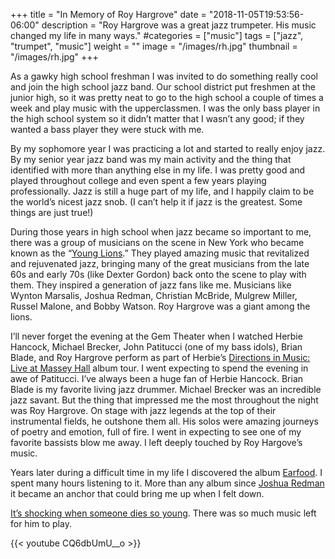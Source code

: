 +++
title = "In Memory of Roy Hargrove"
date = "2018-11-05T19:53:56-06:00"
description = "Roy Hargrove was a great jazz trumpeter. His music changed my life in many ways."
#categories = ["music"]
tags = ["jazz", "trumpet", "music"]
weight = ""
image = "/images/rh.jpg"
thumbnail = "/images/rh.jpg"
+++

As a gawky high school freshman I was invited to do something really cool and join the high school jazz band. Our school district put freshmen at the junior high, so it was pretty neat to go to the high school a couple of times a week and play music with the upperclassmen. I was the only bass player in the high school system so it didn’t matter that I wasn’t any good; if they wanted a bass player they were stuck with me.

By my sophomore year I was practicing a lot and started to really enjoy jazz. By my senior year jazz band was my main activity and the thing that identified with more than anything else in my life. I was pretty good and played throughout college and even spent a few years playing professionally. Jazz is still a huge part of my life, and I happily claim to be the world’s nicest jazz snob. (I can’t help it if jazz is the greatest. Some things are just true!)

During those years in high school when jazz became so important to me, there was a group of musicians on the scene in New York who became known as the “[Young Lions]([https://en.wikipedia.org/wiki/Neo-bop_jazz]).” They played amazing music that revitalized and rejuvenated jazz, bringing many of the great musicians from the late 60s and early 70s (like Dexter Gordon) back onto the scene to play with them. They inspired a generation of jazz fans like me. Musicians like Wynton Marsalis, Joshua Redman, Christian McBride, Mulgrew Miller, Russel Malone, and Bobby Watson. Roy Hargrove was a giant among the lions.

I’ll never forget the evening at the Gem Theater when I watched Herbie Hancock, Michael Brecker, John Patitucci (one of my bass idols), Brian Blade, and Roy Hargrove perform as part of Herbie’s [Directions in Music: Live at Massey Hall](https://en.wikipedia.org/wiki/Directions_in_Music:_Live_at_Massey_Hall) album tour. I went expecting to spend the evening in awe of Patitucci. I’ve always been a huge fan of Herbie Hancock. Brian Blade is my favorite living jazz drummer. Michael Brecker was an incredible jazz savant. But the thing that impressed me the most throughout the night was Roy Hargrove. On stage with jazz legends at the top of their instrumental fields, he outshone them all. His solos were amazing journeys of poetry and emotion, full of fire. I went in expecting to see one of my favorite bassists blow me away. I left deeply touched by Roy Hargove’s music.

Years later during a difficult time in my life I discovered the album [Earfood]([https://www.allaboutjazz.com/roy-hargrove-quintet-earfood-by-c-michael-bailey.php). I spent many hours listening to it. More than any album since [Joshua Redman](https://www.discogs.com/Joshua-Redman-Joshua-Redman/release/1760114) it became an anchor that could bring me up when I felt down.

[It’s shocking when someone dies so young](https://www.npr.org/2018/11/03/663895387/roy-hargrove-grammy-winning-jazz-trumpeter-dies-at-49). There was so much music left for him to play.

{{< youtube CQ6dbUmU__o >}}
